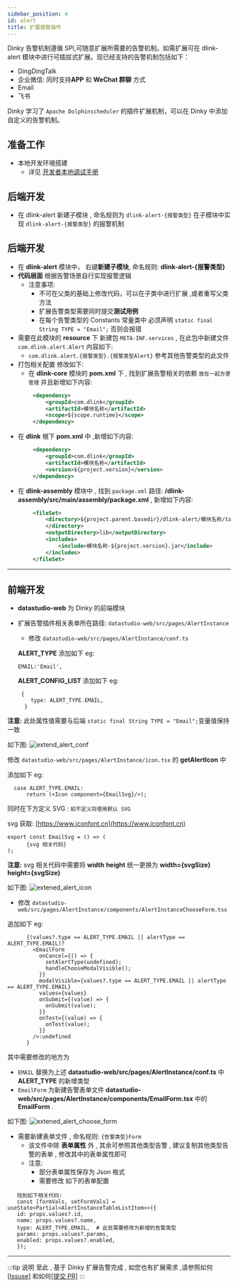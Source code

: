```yaml
---
sidebar_position: 4
id: alert
title: 扩展报警插件
---
```





Dinky 告警机制遵循 SPI,可随意扩展所需要的告警机制。如需扩展可在 dlink-alert 模块中进行可插拔式扩展。现已经支持的告警机制包括如下：

- DingDingTalk
- 企业微信: 同时支持**APP** 和 **WeChat 群聊** 方式
- Email
- 飞书

Dinky 学习了 ``Apache Dolphinscheduler`` 的插件扩展机制，可以在 Dinky 中添加自定义的告警机制。

## 准备工作
- 本地开发环境搭建
    - 详见 [开发者本地调试手册](../../developer_guide/local_debug)

## 后端开发
- 在 dlink-alert 新建子模块 , 命名规则为 `dlink-alert-{报警类型}` 在子模块中实现 `dlink-alert-{报警类型}` 的报警机制

## 后端开发
- 在 **dlink-alert** 模块中， 右键**新建子模块**, 命名规则: **dlink-alert-{报警类型}**
- **代码层面** 根据告警场景自行实现报警逻辑 
    - 注意事项:
        - 不可在父类的基础上修改代码，可以在子类中进行扩展 ,或者重写父类方法
        - 扩展告警类型需要同时提交**测试用例**
        - 在每个告警类型的 Constants 常量类中 必须声明 ``static final String TYPE = "Email";`` 否则会报错
- 需要在此模块的 **resource** 下 新建包 ``META-INF.services`` , 在此包中新建文件 ``com.dlink.alert.Alert`` 内容如下:
    - ``com.dlink.alert.{报警类型}.{报警类型Alert}`` 参考其他告警类型的此文件
- 打包相关配置 修改如下:
    - 在 **dlink-core** 模块的 **pom.xml** 下 , 找到扩展告警相关的依赖 `放在一起方便管理` 并且新增如下内容:
```xml
        <dependency>
            <groupId>com.dlink</groupId>
            <artifactId>模块名称</artifactId>
            <scope>${scope.runtime}</scope>
        </dependency>
``` 
- 在 **dlink** 根下 **pom.xml** 中 ,新增如下内容:
```xml
        <dependency>
            <groupId>com.dlink</groupId>
            <artifactId>模块名称</artifactId>
            <version>${project.version}</version>
        </dependency>
```

- 在 **dlink-assembly** 模块中 , 找到 ``package.xml`` 路径: **/dlink-assembly/src/main/assembly/package.xml** , 新增如下内容:
```xml
        <fileSet>
            <directory>${project.parent.basedir}/dlink-alert/模块名称/target
            </directory>
            <outputDirectory>lib</outputDirectory>
            <includes>
                <include>模块名称-${project.version}.jar</include>
            </includes>
        </fileSet>
  ```


----

## 前端开发
- **datastudio-web** 为 Dinky 的前端模块
- 扩展告警插件相关表单所在路径: `datastudio-web/src/pages/AlertInstance`
  - 修改 `datastudio-web/src/pages/AlertInstance/conf.ts` 

  **ALERT_TYPE** 添加如下 eg:
  ```
  EMAIL:'Email', 
  ```
  **ALERT_CONFIG_LIST** 添加如下 eg: 
  ```
   {
      type: ALERT_TYPE.EMAIL,
    } 
  ```
 **注意:** 此处属性值需要与后端 `static final String TYPE = "Email";`变量值保持一致

如下图:
![extend_alert_conf](http://pic.dinky.org.cn/dinky/docs/zh-CN/extend/function_expansion/alert/extend_alert_conf.png)


  修改 `datastudio-web/src/pages/AlertInstance/icon.tsx` 的 **getAlertIcon** 中 
  
  添加如下 eg:
```
  case ALERT_TYPE.EMAIL:
      return (<Icon component={EmailSvg}/>);
```
同时在下方定义 SVG :  `如不定义将使用默认 SVG`

svg 获取: [https://www.iconfont.cn](https://www.iconfont.cn)
```
export const EmailSvg = () => (
      {svg 相关代码}
);
```
**注意:** svg 相关代码中需要将 **width**  **height** 统一更换为 **width={svgSize} height={svgSize}**

如下图:
![extened_alert_icon](http://pic.dinky.org.cn/dinky/docs/zh-CN/extend/function_expansion/alert/extened_alert_icon.png)



  - 修改 `datastudio-web/src/pages/AlertInstance/components/AlertInstanceChooseForm.tsx` 
 
  追加如下  eg: 
```
      {(values?.type == ALERT_TYPE.EMAIL || alertType == ALERT_TYPE.EMAIL)?
        <EmailForm
          onCancel={() => {
            setAlertType(undefined);
            handleChooseModalVisible();
          }}
          modalVisible={values?.type == ALERT_TYPE.EMAIL || alertType == ALERT_TYPE.EMAIL}
          values={values}
          onSubmit={(value) => {
            onSubmit(value);
          }}
          onTest={(value) => {
            onTest(value);
          }}
        />:undefined
      }
```
其中需要修改的地方为
-  `EMAIL` 替换为上述 **datastudio-web/src/pages/AlertInstance/conf.ts** 中 **ALERT_TYPE** 的新增类型
-  `EmailForm` 为新建告警表单文件 **datastudio-web/src/pages/AlertInstance/components/EmailForm.tsx** 中的 **EmailForm** .

如下图:
![extened_alert_choose_form](http://pic.dinky.org.cn/dinky/docs/zh-CN/extend/function_expansion/alert/extened_alert_choose_form.png)

 - 需要新建表单文件 , 命名规则: ``{告警类型}Form``
   - 该文件中除 **表单属性** 外 , 其余可参照其他类型告警 , 建议复制其他类型告警的表单 , 修改其中的表单属性即可 
   - 注意: 
     - 部分表单属性保存为 Json 格式
     - 需要修改 如下的表单配置
 

 ```shell
    找到如下相关代码: 
    const [formVals, setFormVals] = useState<Partial<AlertInstanceTableListItem>>({
    id: props.values?.id,
    name: props.values?.name,
    type: ALERT_TYPE.EMAIL,  # 此处需要修改为新增的告警类型
    params: props.values?.params,
    enabled: props.values?.enabled,
    });

```


---- 
:::tip 说明
至此 , 基于 Dinky 扩展告警完成 , 如您也有扩展需求 ,请参照如何 [[Issuse]](../../developer_guide/contribution/issue)  和如何[[提交 PR]](../../developer_guide/contribution/pull_request)
:::